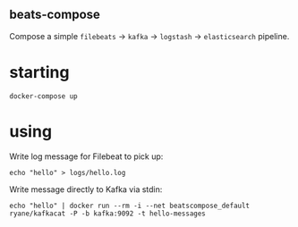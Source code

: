 beats-compose
-------------

Compose a simple `filebeats` -> `kafka` -> `logstash` -> `elasticsearch` pipeline.

# starting

```
docker-compose up
```

# using

Write log message for Filebeat to pick up:

```
echo "hello" > logs/hello.log
```

Write message directly to Kafka via stdin:

```
echo "hello" | docker run --rm -i --net beatscompose_default ryane/kafkacat -P -b kafka:9092 -t hello-messages
```
